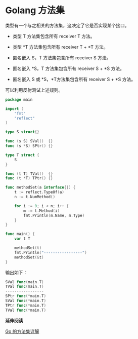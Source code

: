 # Golang 方法集

类型有一个与之相关的方法集，这决定了它是否实现某个接口。

- 类型 T 方法集包含所有 receiver T 方法。

- 类型 *T 方法集包含所有 receiver T + *T 方法。

- 匿名嵌入 S，T 方法集包含所有 receiver S 方法。

- 匿名嵌入 *S，T 方法集包含所有 receiver S + *S 方法。

- 匿名嵌入 S 或 *S，*T方法集包含所有 receiver S + *S 方法。

可以利用反射测试上述规则。

```go
package main

import (
	"fmt"
	"reflect"
)

type S struct{}

func (s S) SVal()  {}
func (s *S) SPtr() {}

type T struct {
	S
}

func (t T) TVal()  {}
func (t *T) TPtr() {}

func methodSet(a interface{}) {
	t := reflect.TypeOf(a)
	n := t.NumMethod()

	for i := 0; i < n; i++ {
		m := t.Method(i)
		fmt.Println(m.Name, m.Type)
	}
}

func main() {
	var t T

	methodSet(t)
	fmt.Println("-----------------")
	methodSet(&t)
}

```

输出如下：

```go
SVal func(main.T)
TVal func(main.T)
-----------------
SPtr func(*main.T)
SVal func(*main.T)
TPtr func(*main.T)
TVal func(*main.T)
```

**延伸阅读**

[Go 的方法集详解](https://blog.csdn.net/qihoo_tech/article/details/104707905)
